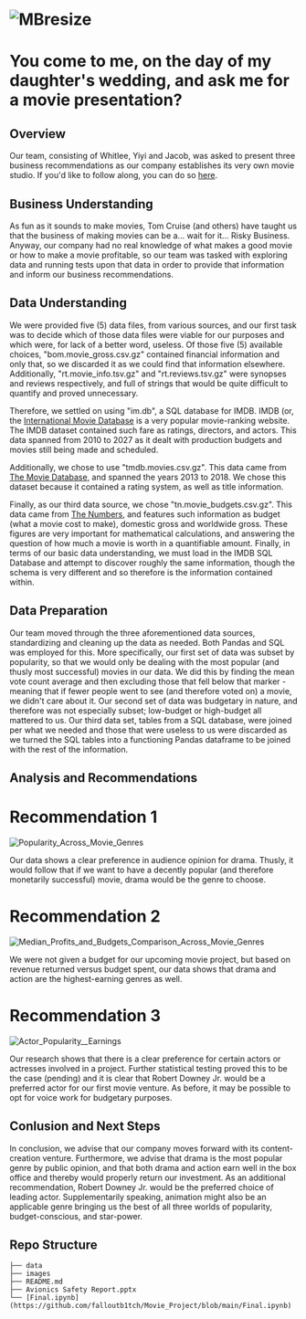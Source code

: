 # ![MBresize](https://github.com/falloutb1tch/Movie_Project/assets/149413838/ca3cbd87-7899-49fe-a7e0-6523b686c0f7)

# You come to me, on the day of my daughter's wedding, and ask me for a movie presentation?
## Overview

Our team, consisting of Whitlee, Yiyi and Jacob, was asked to present three business recommendations as our company establishes its very own movie studio. If you'd like to follow along, you can do so [here](https://github.com/falloutb1tch/Movie_Project/blob/main/Final.ipynb).

## Business Understanding

As fun as it sounds to make movies, Tom Cruise (and others) have taught us that the business of making movies can be a... wait for it... Risky Business. Anyway, our company had no real knowledge of what makes a good movie or how to make a movie profitable, so our team was tasked with exploring data and running tests upon that data in order to provide that information and inform our business recommendations.

## Data Understanding

We were provided five (5) data files, from various sources, and our first task was to decide which of those data files were viable for our purposes and which were, for lack of a better word, useless. Of those five (5) available choices, "bom.movie_gross.csv.gz" contained financial information and only that, so we discarded it as we could find that information elsewhere. Additionally, "rt.movie_info.tsv.gz" and "rt.reviews.tsv.gz" were synopses and reviews respectively, and full of strings that would be quite difficult to quantify and proved unnecessary.

Therefore, we settled on using "im.db", a SQL database for IMDB. IMDB (or, the [International Movie Database](https://www.imdb.com/) is a very popular movie-ranking website. The IMDB dataset contained such fare as ratings, directors, and actors. This data spanned from 2010 to 2027 as it dealt with production budgets and movies still being made and scheduled.

Additionally, we chose to use "tmdb.movies.csv.gz". This data came from [The Movie Database](https://www.themoviedb.org/?language=en-US), and spanned the years 2013 to 2018. We chose this dataset because it contained a rating system, as well as title information.

Finally, as our third data source, we chose "tn.movie_budgets.csv.gz". This data came from [The Numbers](https://www.the-numbers.com/), and features such information as budget (what a movie cost to make), domestic gross and worldwide gross. These figures are very important for mathematical calculations, and answering the question of how much a movie is worth in a quantifiable amount. Finally, in terms of our basic data understanding, we must load in the IMDB SQL Database and attempt to discover roughly the same information, though the schema is very different and so therefore is the information contained within.

## Data Preparation

Our team moved through the three aforementioned data sources, standardizing and cleaning up the data as needed. Both Pandas and SQL was employed for this. More specifically, our first set of data was subset by popularity, so that we would only be dealing with the most popular (and thusly most successful) movies in our data. We did this by finding the mean vote count average and then excluding those that fell below that marker - meaning that if fewer people went to see (and therefore voted on) a movie, we didn't care about it. Our second set of data was budgetary in nature, and therefore was not especially subset; low-budget or high-budget all mattered to us. Our third data set, tables from a SQL database, were joined per what we needed and those that were useless to us were discarded as we turned the SQL tables into a functioning Pandas dataframe to be joined with the rest of the information.

## Analysis and Recommendations
# Recommendation 1

![Popularity_Across_Movie_Genres](https://github.com/falloutb1tch/Movie_Project/assets/149413838/18f1bb99-28d2-4325-8561-a032782aa461)

Our data shows a clear preference in audience opinion for drama. Thusly, it would follow that if we want to have a decently popular (and therefore monetarily successful) movie, drama would be the genre to choose.

# Recommendation 2

![Median_Profits_and_Budgets_Comparison_Across_Movie_Genres](https://github.com/falloutb1tch/Movie_Project/assets/149413838/d5accb42-fed4-47fe-82fe-36c0be0f149e)

We were not given a budget for our upcoming movie project, but based on revenue returned versus budget spent, our data shows that drama and action are the highest-earning genres as well.

# Recommendation 3

![Actor_Popularity__Earnings](https://github.com/falloutb1tch/Movie_Project/assets/149413838/5655a291-482b-4e70-ac76-d776bead438d)

Our research shows that there is a clear preference for certain actors or actresses involved in a project. Further statistical testing proved this to be the case (pending) and it is clear that Robert Downey Jr. would be a preferred actor for our first movie venture. As before, it may be possible to opt for voice work for budgetary purposes.

## Conlusion and Next Steps

In conclusion, we advise that our company moves forward with its content-creation venture. Furthermore, we advise that drama is the most popular genre by public opinion, and that both drama and action earn well in the box office and thereby would properly return our investment. As an additional recommendation, Robert Downey Jr. would be the preferred choice of leading actor. Supplementarily speaking, animation might also be an applicable genre bringing us the best of all three worlds of popularity, budget-conscious, and star-power.

## Repo Structure
```
├── data
├── images
├── README.md
├── Avionics Safety Report.pptx
└── [Final.ipynb](https://github.com/falloutb1tch/Movie_Project/blob/main/Final.ipynb)
```
